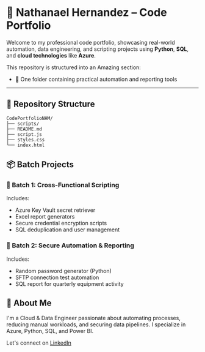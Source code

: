 # 💼 Nathanael Hernandez – Code Portfolio

Welcome to my professional code portfolio, showcasing real-world automation, data engineering, and scripting projects using **Python**, **SQL**, and **cloud technologies** like **Azure**.

This repository is structured into an Amazing section:
- 🔹 One folder containing practical automation and reporting tools

---

## 📂 Repository Structure

```
CodePortfolioNHM/
├── scripts/
├── README.md
├── script.js
├── styles.css
└── index.html
```

## 📦 Batch Projects

### 🔹 Batch 1: Cross-Functional Scripting
Includes:
- Azure Key Vault secret retriever
- Excel report generators
- Secure credential encryption scripts
- SQL deduplication and user management

### 🔹 Batch 2: Secure Automation & Reporting
Includes:
- Random password generator (Python)
- SFTP connection test automation
- SQL report for quarterly equipment activity

## 👋 About Me
I'm a Cloud & Data Engineer passionate about automating processes, reducing manual workloads, and securing data pipelines. I specialize in Azure, Python, SQL, and Power BI.

Let's connect on [LinkedIn](https://www.linkedin.com/in/nathanael-j-hernandez-106a00136)
